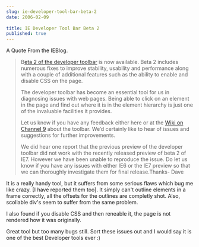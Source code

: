 ```yaml
---
slug: ie-developer-tool-bar-beta-2
date: 2006-02-09
 
title: IE Developer Tool Bar Beta 2
published: true
---
```

A Quote From the IEBlog.<p /><blockquote>
<p>B<a href="http://www.microsoft.com/downloads/details.aspx?FamilyID=e59c3964-672d-4511-bb3e-2d5e1db91038&amp;displaylang=en">eta 2 of the developer toolbar</a> is now available. Beta 2 includes numerous fixes to improve stability, usability and performance along with a couple of additional features such as the ability to enable and disable CSS on the page. </p>
<p>The developer toolbar has become an essential tool for us in diagnosing issues with web pages. Being able to click on an element in the page and find out where it is in the element hierarchy is just one of the invaluable facilities it provides. </p>
<p>Let us know if you have any feedback either here or at the <a href="http://channel9.msdn.com/wiki/default.aspx/Channel9.InternetExplorerDevToolbar">Wiki on Channel 9</a> about the toolbar. We’d certainly like to hear of issues and suggestions for further improvements. </p>
<p>We did hear one report that the previous preview of the developer toolbar did not work with the recently released preview of beta 2 of IE7. However we have been unable to reproduce the issue. Do let us know if you have any issues with either IE6 or the IE7 preview so that we can thoroughly investigate them for final release.Thanks- Dave</p>
</blockquote>It is a really handy tool, but it suffers from some serious flaws which bug me like crazy. [I have reported them too]. It simply can't outline elements in a frame correctly, all the offsets for the outlines are completly shot. Also, scollable div's seem to suffer from the same problem.<p />I also found if you disable CSS and then reneable it, the page is not rendered how it was originally.<p />Great tool but too many bugs still.  Sort these issues out and I would say it is one of the best Developer tools ever :)<p />

